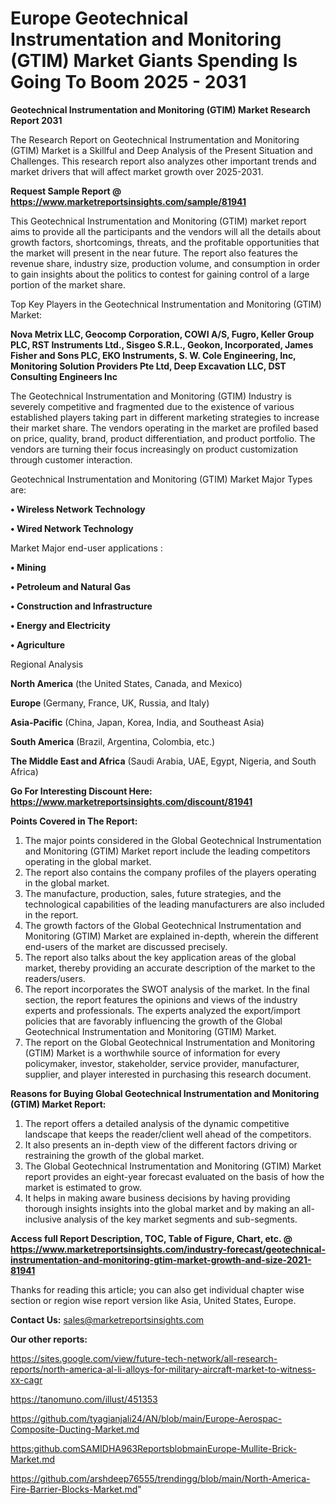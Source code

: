 # Europe Geotechnical Instrumentation and Monitoring (GTIM) Market Giants Spending Is Going To Boom 2025 - 2031

<strong>Geotechnical Instrumentation and Monitoring (GTIM) Market Research Report 2031</strong>

The Research Report on Geotechnical Instrumentation and Monitoring (GTIM) Market is a Skillful and Deep Analysis of the Present Situation and Challenges. This research report also analyzes other important trends and market drivers that will affect market growth over 2025-2031.

<strong>Request Sample Report @ <a href=https://www.marketreportsinsights.com/sample/81941>https://www.marketreportsinsights.com/sample/81941</a></strong>

This Geotechnical Instrumentation and Monitoring (GTIM) market report aims to provide all the participants and the vendors will all the details about growth factors, shortcomings, threats, and the profitable opportunities that the market will present in the near future. The report also features the revenue share, industry size, production volume, and consumption in order to gain insights about the politics to contest for gaining control of a large portion of the market share.

Top Key Players in the Geotechnical Instrumentation and Monitoring (GTIM) Market:

<strong>Nova Metrix LLC, Geocomp Corporation, COWI A/S, Fugro, Keller Group PLC, RST Instruments Ltd., Sisgeo S.R.L., Geokon, Incorporated, James Fisher and Sons PLC, EKO Instruments, S. W. Cole Engineering, Inc, Monitoring Solution Providers Pte Ltd, Deep Excavation LLC, DST Consulting Engineers Inc</strong>

The Geotechnical Instrumentation and Monitoring (GTIM) Industry is severely competitive and fragmented due to the existence of various established players taking part in different marketing strategies to increase their market share. The vendors operating in the market are profiled based on price, quality, brand, product differentiation, and product portfolio. The vendors are turning their focus increasingly on product customization through customer interaction.

Geotechnical Instrumentation and Monitoring (GTIM) Market Major Types are:

<strong>• Wireless Network Technology

• Wired Network Technology</strong>

Market Major end-user applications :

<strong>• Mining

• Petroleum and Natural Gas

• Construction and Infrastructure

• Energy and Electricity

• Agriculture</strong>

Regional Analysis

</u><strong><b>North America</b></strong> (the United States, Canada, and Mexico)

<strong><b>Europe </b></strong>(Germany, France, UK, Russia, and Italy)

<strong><b>Asia-Pacific</b></strong> (China, Japan, Korea, India, and Southeast Asia)

<strong><b>South America</b></strong> (Brazil, Argentina, Colombia, etc.)

<strong><b>The Middle East and Africa</b></strong> (Saudi Arabia, UAE, Egypt, Nigeria, and South Africa)

<strong>Go For Interesting Discount Here: <a href=https://www.marketreportsinsights.com/discount/81941>https://www.marketreportsinsights.com/discount/81941</a></strong>

<strong>Points Covered in The Report:</strong>
<ol>
  <li>The major points considered in the Global Geotechnical Instrumentation and Monitoring (GTIM) Market report include the leading competitors operating in the global market.</li>
  <li>The report also contains the company profiles of the players operating in the global market.</li>
  <li>The manufacture, production, sales, future strategies, and the technological capabilities of the leading manufacturers are also included in the report.</li>
  <li>The growth factors of the Global Geotechnical Instrumentation and Monitoring (GTIM) Market are explained in-depth, wherein the different end-users of the market are discussed precisely.</li>
  <li>The report also talks about the key application areas of the global market, thereby providing an accurate description of the market to the readers/users.</li>
  <li>The report incorporates the SWOT analysis of the market. In the final section, the report features the opinions and views of the industry experts and professionals. The experts analyzed the export/import policies that are favorably influencing the growth of the Global Geotechnical Instrumentation and Monitoring (GTIM) Market.</li>
  <li>The report on the Global Geotechnical Instrumentation and Monitoring (GTIM) Market is a worthwhile source of information for every policymaker, investor, stakeholder, service provider, manufacturer, supplier, and player interested in purchasing this research document.</li>
</ol>
<strong>Reasons for Buying Global Geotechnical Instrumentation and Monitoring (GTIM) Market Report:</strong>

<ol>
  <li>The report offers a detailed analysis of the dynamic competitive landscape that keeps the reader/client well ahead of the competitors.</li>
  <li>It also presents an in-depth view of the different factors driving or restraining the growth of the global market.</li>
  <li>The Global Geotechnical Instrumentation and Monitoring (GTIM) Market report provides an eight-year forecast evaluated on the basis of how the market is estimated to grow.</li>
  <li>It helps in making aware business decisions by having providing thorough insights insights into the global market and by making an all-inclusive analysis of the key market segments and sub-segments.</li>
</ol>
<strong>Access full Report Description, TOC, Table of Figure, Chart, etc. @ <a href=https://www.marketreportsinsights.com/industry-forecast/geotechnical-instrumentation-and-monitoring-gtim-market-growth-and-size-2021-81941>https://www.marketreportsinsights.com/industry-forecast/geotechnical-instrumentation-and-monitoring-gtim-market-growth-and-size-2021-81941</a></strong>


Thanks for reading this article; you can also get individual chapter wise section or region wise report version like Asia, United States, Europe.

<strong>Contact Us:</strong>
sales@marketreportsinsights.com

<strong>Our other reports:</strong>

<a href=https://sites.google.com/view/future-tech-network/all-research-reports/north-america-al-li-alloys-for-military-aircraft-market-to-witness-xx-cagr>https://sites.google.com/view/future-tech-network/all-research-reports/north-america-al-li-alloys-for-military-aircraft-market-to-witness-xx-cagr</a>

<a href=https://tanomuno.com/illust/451353>https://tanomuno.com/illust/451353</a>

<a href=https://github.com/tyagianjali24/AN/blob/main/Europe-Aerospac-Composite-Ducting-Market.md>https://github.com/tyagianjali24/AN/blob/main/Europe-Aerospac-Composite-Ducting-Market.md</a>

<a href=https:github.comSAMIDHA963ReportsblobmainEurope-Mullite-Brick-Market.md>https:github.comSAMIDHA963ReportsblobmainEurope-Mullite-Brick-Market.md</a>

<a href=https://github.com/arshdeep76555/trendingg/blob/main/North-America-Fire-Barrier-Blocks-Market.md>https://github.com/arshdeep76555/trendingg/blob/main/North-America-Fire-Barrier-Blocks-Market.md</a>"
